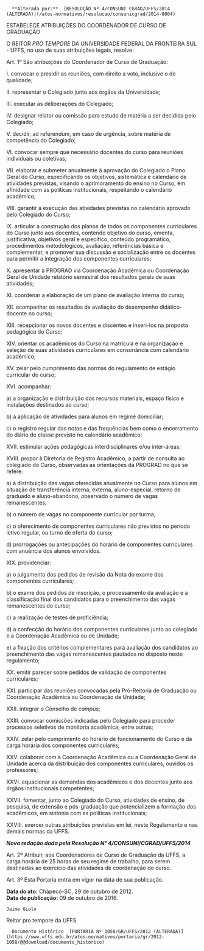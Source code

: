       **Alterada por:**  [RESOLUÇÃO Nº 4/CONSUNI CGRAD/UFFS/2014 (ALTERADA)](/atos-normativos/resolucao/consunicgrad/2014-0004) 

   ESTABELECE ATRIBUIÇÕES DO COORDENADOR DE CURSO DE GRADUAÇÃO  

O REITOR *PRO TEMPORE* DA UNIVERSIDADE FEDERAL DA FRONTEIRA SUL - UFFS, no uso de suas atribuições legais, resolve:

 Art. 1º São atribuições do Coordenador de Curso de Graduação:

 I. convocar e presidir as reuniões, com direito a voto, inclusive o de qualidade;

 II. representar o Colegiado junto aos órgãos da Universidade;

 III. executar as deliberações do Colegiado;

 IV. designar relator ou comissão para estudo de matéria a ser decidida pelo Colegiado;

 V. decidir, ad referendum, em caso de urgência, sobre matéria de competência do Colegiado;

 VI. convocar sempre que necessário docentes do curso para reuniões individuais ou coletivas;

 VII. elaborar e submeter anualmente à aprovação do Colegiado o Plano Geral do Curso, especificando os objetivos, sistemática e calendário de atividades previstas, visando o aprimoramento do ensino no Curso, em afinidade com as políticas institucionais, respeitando o calendário acadêmico;

 VIII. garantir a execução das atividades previstas no calendário aprovado pelo Colegiado do Curso;

 IX. articular a construção dos planos de todos os componentes curriculares do Curso junto aos docentes, contendo objetivo do curso, ementa, justificativa, objetivos geral e específico, conteúdo programático, procedimentos metodológicos, avaliação, referências básica e complementar, e promover sua discussão e socialização entre os docentes para permitir a integração dos componentes curriculares;

 X. apresentar à PROGRAD via Coordenação Acadêmica ou Coordenação Geral de Unidade relatório semestral dos resultados gerais de suas atividades;

 XI. coordenar a elaboração de um plano de avaliação interna do curso;

 XII. acompanhar os resultados da avaliação do desempenho didático-docente no curso;

 XIII. recepcionar os novos docentes e discentes e inseri-los na proposta pedagógica do Curso;

 XIV. orientar os acadêmicos do Curso na matrícula e na organização e seleção de suas atividades curriculares em consonância com calendário acadêmico;

 XV. zelar pelo cumprimento das normas do regulamento de estágio curricular do curso;

 XVI. acompanhar:

 a) a organização e distribuição dos recursos materiais, espaço físico e instalações destinados ao curso;

 b) a aplicação de atividades para alunos em regime domiciliar;

 c) o registro regular das notas e das frequências bem como o encerramento do diário de classe previsto no calendário acadêmico;

 XVII. estimular ações pedagógicas interdisciplinares e/ou inter-áreas;

 XVIII. propor à Diretoria de Registro Acadêmico, a partir de consulta ao colegiado do Curso, observadas as orientações da PROGRAD no que se refere:

 a) a distribuição das vagas oferecidas anualmente no Curso para alunos em situação de transferência interna, externa, aluno-especial, retorno de graduado e aluno-abandono, observado o número de vagas remanescentes;

 b) o número de vagas no componente curricular por turma;

 c) o oferecimento de componentes curriculares não previstos no período letivo regular, ou turno de oferta do curso;

 d) prorrogações ou antecipações do horário de componentes curriculares com anuência dos alunos envolvidos.

 XIX. providenciar:

 a) o julgamento dos pedidos de revisão da Nota do exame dos componentes curriculares;

 b) o exame dos pedidos de inscrição, o processamento da avaliação e a classificação final dos candidatos para o preenchimento das vagas remanescentes do curso;

 c) a realização de testes de proficiência;

 d) a confecção do horário dos componentes curriculares junto ao colegiado e a Coordenação Acadêmica ou de Unidade;

 e) a fixação dos critérios complementares para avaliação dos candidatos ao preenchimento das vagas remanescentes pautados no disposto neste regulamento;

 XX. emitir parecer sobre pedidos de validação de componentes curriculares;

 XXI. participar das reuniões convocadas pela Pró-Reitoria de Graduação ou Coordenação Acadêmica ou Coordenação de Unidade;

 XXII. integrar o Conselho de *campus*;

 XXIII. convocar comissões indicadas pelo Colegiado para proceder processos seletivos de monitoria acadêmica, entre outras;

 XXIV. zelar pelo cumprimento do horário de funcionamento do Curso e da carga horária dos componentes curriculares;

 XXV. colaborar com a Coordenação Acadêmica ou a Coordenação Geral de Unidade acerca da distribuição dos componentes curriculares, ouvidos os professores;

 XXVI. equacionar as demandas dos acadêmicos e dos docentes junto aos órgãos institucionais competentes;

 XXVII. fomentar, junto ao Colegiado do Curso, atividades de ensino, de pesquisa, de extensão e pós-graduação que potencializem a formação dos acadêmicos, em sintonia com as políticas institucionais;

 XXVIII. exercer outras atribuições previstas em lei, neste Regulamento e nas demais normas da UFFS.

 ***Nova redação dada pela Resolução N° 4/CONSUNI/CGRAD/UFFS/2014***

 Art. 2º Atribuir, aos Coordenadores de Curso de Graduação da UFFS, a carga horária de 25 horas de seu regime de trabalho, para serem destinadas ao exercício das atividades de coordenação do curso.

 Art. 3º Esta Portaria entra em vigor na data de sua publicação.

  

   **Data do ato:** Chapecó-SC, 29 de outubro de 2012.   
 **Data de publicação:**  09 de outubro de 2016. 

    Jaime Giolo   
 Reitor pro tempore da UFFS 

      Documento Histórico  [PORTARIA Nº 1058/GR/UFFS/2012 (ALTERADA)](https://www.uffs.edu.br/atos-normativos/portaria/gr/2012-1058/@@download/documento_historico)     
      